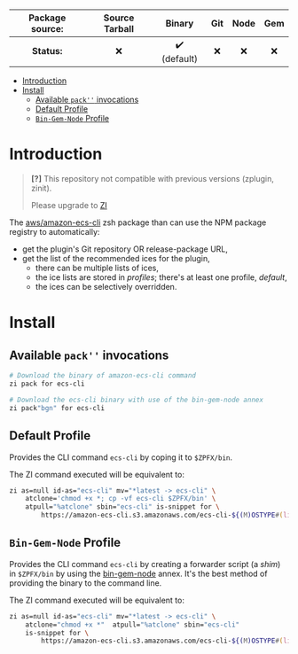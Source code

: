 <h3>

| **Package source:** | Source Tarball |            Binary            | Git | Node | Gem |
| :-----------------: | :------------: | :--------------------------: | :-: | :--: | :-: |
|     **Status:**     |      :x:       | :heavy_check_mark: (default) | :x: | :x:  | :x: |

</h3>

- [Introduction](#introduction)
- [Install](#install)
	- [Available `pack''` invocations](#available-pack-invocations)
	- [Default Profile](#default-profile)
	- [`Bin-Gem-Node` Profile](#bin-gem-node-profile)

# Introduction

> **[?]**
> This repository not compatible with previous versions (zplugin, zinit).
>
> Please upgrade to [ZI](https://github.com/z-shell-zi)

The [aws/amazon-ecs-cli](https://github.com/aws/amazon-ecs-cli) zsh package than can use the NPM package registry to automatically:

-   get the plugin's Git repository OR release-package URL,
-   get the list of the recommended ices for the plugin,
    -   there can be multiple lists of ices,
    -   the ice lists are stored in _profiles_; there's at least one profile, _default_,
    -   the ices can be selectively overridden.

# Install

## Available `pack''` invocations

```zsh
# Download the binary of amazon-ecs-cli command
zi pack for ecs-cli

# Download the ecs-cli binary with use of the bin-gem-node annex
zi pack"bgn" for ecs-cli
```

## Default Profile

Provides the CLI command `ecs-cli` by coping it to `$ZPFX/bin`.

The ZI command executed will be equivalent to:

```zsh
zi as=null id-as="ecs-cli" mv="*latest -> ecs-cli" \
    atclone='chmod +x *; cp -vf ecs-cli $ZPFX/bin' \
    atpull="%atclone" sbin="ecs-cli" is-snippet for \
        https://amazon-ecs-cli.s3.amazonaws.com/ecs-cli-${(M)OSTYPE#(linux|darwin)}-amd64-latest
```

## `Bin-Gem-Node` Profile

Provides the CLI command `ecs-cli` by creating a forwarder script (a _shim_) in
`$ZPFX/bin` by using the
[bin-gem-node](https://github.com/z-shell/z-a-bin-gem-node) annex. It's the best
method of providing the binary to the command line.

The ZI command executed will be equivalent to:

```zsh
zi as=null id-as="ecs-cli" mv="*latest -> ecs-cli" \
    atclone="chmod +x *"  atpull="%atclone" sbin="ecs-cli"
    is-snippet for \
        https://amazon-ecs-cli.s3.amazonaws.com/ecs-cli-${(M)OSTYPE#(linux|darwin)}-amd64-latest
```
